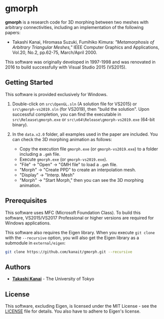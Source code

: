 # gmorph

**gmorph** is a research code for 3D morphing between two meshes with arbitrary connectivities, including an implementation of the following papers:

- Takashi Kanai, Hiromasa Suzuki, Fumihiko Kimura: *"Metamorphosis of Arbitrary Triangular Meshes,"* IEEE Computer Graphics and Applications, Vol.20, No.2, pp.62-75, March/April 2000.

This software was originally developed in 1997-1998 and was renovated in 2016 to build successfully with Visual Studio 2015 (VS2015).

## Getting Started

This software is provided exclusively for Windows.

1. Double-click on `src\OpenGL.sln` (A solution file for VS2015) or `src\gmorph-vs2019.sln` (for VS2019), then "build the solution". Upon successful completion, you can find the executable in `src\Release\gmorph.exe` or `src\x64\Release\gmorph-vs2019.exe` (64-bit binary).

2. In the `data.v2.0` folder, all examples used in the paper are included. You can check the 3D morphing animation as follows:

   - Copy the execution file `gmorph.exe` (or `gmorph-vs2019.exe`) to a folder including a `.gmh` file.
   - Execute `gmorph.exe` (or `gmorph-vs2019.exe`).
   - "File" -> "Open" -> "GMH file" to load a `.gmh` file.
   - "Morph" -> "Create PPD" to create an interpolation mesh.
   - "Display" -> "Interp. Mesh"
   - "Morph" -> "Start Morph," then you can see the 3D morphing animation.

## Prerequisites

This software uses MFC (Microsoft Foundation Class). To build this software, VS2015/VS2017 Professional or higher versions are required for Windows applications.

This software also requires the Eigen library. When you execute `git clone` with the `--recursive` option, you will also get the Eigen library as a submodule in `external/eigen`:

```bash
git clone https://github.com/kanait/gmorph.git --recursive
```

## Authors

* **[Takashi Kanai](https://graphics.c.u-tokyo.ac.jp/hp/en/)** - The University of Tokyo

## License

This software, excluding Eigen, is licensed under the MIT License - see the [LICENSE](LICENSE) file for details. You also have to adhere to Eigen's license.